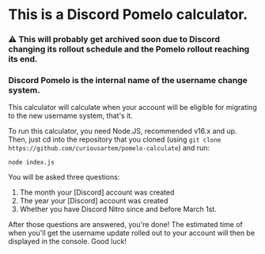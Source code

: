 # This is a Discord Pomelo calculator.
### ⚠ This will probably get archived soon due to Discord changing its rollout schedule and the Pomelo rollout reaching its end.
### Discord Pomelo is the internal name of the username change system.

This calculator will calculate when your account will be eligible for migrating to the new username system, that's it.

To run this calculator, you need Node.JS, recommended v16.x and up.
Then, just cd into the repository that you cloned (using `git clone https://github.com/curiousartem/pomelo-calculate`) and run:
```
node index.js
```

You will be asked three questions:
1. The month your [Discord] account was created
2. The year your [Discord] account was created
3. Whether you have Discord Nitro since and before March 1st.

After those questions are answered, you're done! The estimated time of when you'll get the username update rolled out to your account will then be displayed in the console. Good luck!